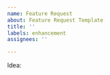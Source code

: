 ```yaml
---
name: Feature Request
about: Feature Request Template
title: ''
labels: enhancement
assignees: ''

---
```


Idea:
